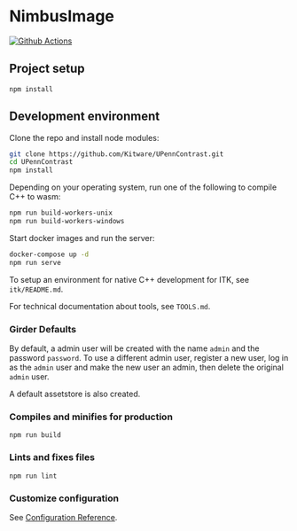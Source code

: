 # NimbusImage

[![Github Actions][github-actions-image]][github-actions-url]

## Project setup

```
npm install
```

## Development environment

Clone the repo and install node modules:
```sh
git clone https://github.com/Kitware/UPennContrast.git
cd UPennContrast
npm install
```

Depending on your operating system, run one of the following to compile C++ to wasm:
```sh
npm run build-workers-unix
npm run build-workers-windows
```

Start docker images and run the server:
```sh
docker-compose up -d
npm run serve
```

To setup an environment for native C++ development for ITK, see `itk/README.md`.

For technical documentation about tools, see `TOOLS.md`.


### Girder Defaults

By default, a admin user will be created with the name `admin` and the password `password`.  To use a different admin user, register a new user, log in as the `admin` user and make the new user an admin, then delete the original `admin` user.

A default assetstore is also created.

### Compiles and minifies for production

```
npm run build
```

### Lints and fixes files

```
npm run lint
```

### Customize configuration

See [Configuration Reference](https://cli.vuejs.org/config/).

[github-actions-image]: https://github.com/Kitware/UPennContrast/workflows/node/badge.svg
[github-actions-url]: https://github.com/Kitware/UPennContrast/actions
